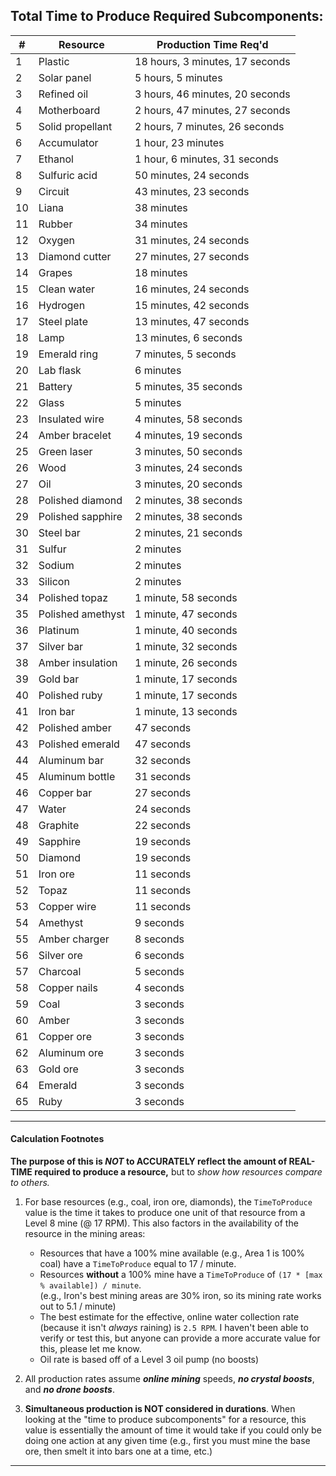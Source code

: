 ## Total Time to Produce Required Subcomponents:

| **#**  	| **Resource**   	| **Production Time Req'd** 	|
|----	|-------------------	|---------------------------------	|
| 1  	| Plastic           	| 18 hours, 3 minutes, 17 seconds 	|
| 2  	| Solar panel       	| 5 hours, 5 minutes              	|
| 3  	| Refined oil       	| 3 hours, 46 minutes, 20 seconds 	|
| 4  	| Motherboard       	| 2 hours, 47 minutes, 27 seconds 	|
| 5  	| Solid propellant  	| 2 hours, 7 minutes, 26 seconds  	|
| 6  	| Accumulator       	| 1 hour, 23 minutes              	|
| 7  	| Ethanol           	| 1 hour, 6 minutes, 31 seconds   	|
| 8  	| Sulfuric acid     	| 50 minutes, 24 seconds          	|
| 9  	| Circuit           	| 43 minutes, 23 seconds          	|
| 10 	| Liana             	| 38 minutes                      	|
| 11 	| Rubber            	| 34 minutes                      	|
| 12 	| Oxygen            	| 31 minutes, 24 seconds          	|
| 13 	| Diamond cutter    	| 27 minutes, 27 seconds          	|
| 14 	| Grapes            	| 18 minutes                      	|
| 15 	| Clean water       	| 16 minutes, 24 seconds          	|
| 16 	| Hydrogen          	| 15 minutes, 42 seconds          	|
| 17 	| Steel plate       	| 13 minutes, 47 seconds          	|
| 18 	| Lamp              	| 13 minutes, 6 seconds           	|
| 19 	| Emerald ring      	| 7 minutes, 5 seconds            	|
| 20 	| Lab flask         	| 6 minutes                       	|
| 21 	| Battery           	| 5 minutes, 35 seconds           	|
| 22 	| Glass             	| 5 minutes                       	|
| 23 	| Insulated wire    	| 4 minutes, 58 seconds           	|
| 24 	| Amber bracelet    	| 4 minutes, 19 seconds           	|
| 25 	| Green laser       	| 3 minutes, 50 seconds           	|
| 26 	| Wood              	| 3 minutes, 24 seconds           	|
| 27 	| Oil               	| 3 minutes, 20 seconds           	|
| 28 	| Polished diamond  	| 2 minutes, 38 seconds           	|
| 29 	| Polished sapphire 	| 2 minutes, 38 seconds           	|
| 30 	| Steel bar         	| 2 minutes, 21 seconds           	|
| 31 	| Sulfur            	| 2 minutes                       	|
| 32 	| Sodium            	| 2 minutes                       	|
| 33 	| Silicon           	| 2 minutes                       	|
| 34 	| Polished topaz    	| 1 minute, 58 seconds            	|
| 35 	| Polished amethyst 	| 1 minute, 47 seconds            	|
| 36 	| Platinum          	| 1 minute, 40 seconds            	|
| 37 	| Silver bar        	| 1 minute, 32 seconds            	|
| 38 	| Amber insulation  	| 1 minute, 26 seconds            	|
| 39 	| Gold bar          	| 1 minute, 17 seconds            	|
| 40 	| Polished ruby     	| 1 minute, 17 seconds            	|
| 41 	| Iron bar          	| 1 minute, 13 seconds            	|
| 42 	| Polished amber    	| 47 seconds                      	|
| 43 	| Polished emerald  	| 47 seconds                      	|
| 44 	| Aluminum bar      	| 32 seconds                      	|
| 45 	| Aluminum bottle   	| 31 seconds                      	|
| 46 	| Copper bar        	| 27 seconds                      	|
| 47 	| Water             	| 24 seconds                      	|
| 48 	| Graphite          	| 22 seconds                      	|
| 49 	| Sapphire          	| 19 seconds                      	|
| 50 	| Diamond           	| 19 seconds                      	|
| 51 	| Iron ore          	| 11 seconds                      	|
| 52 	| Topaz             	| 11 seconds                      	|
| 53 	| Copper wire       	| 11 seconds                      	|
| 54 	| Amethyst          	| 9 seconds                       	|
| 55 	| Amber charger     	| 8 seconds                       	|
| 56	| Silver ore            | 6 seconds                       	|
| 57	| Charcoal              | 5 seconds                       	|
| 58	| Copper nails          | 4 seconds                       	|
| 59	| Coal                  | 3 seconds                       	|
| 60	| Amber                 | 3 seconds                       	|
| 61	| Copper ore            | 3 seconds                       	|
| 62	| Aluminum ore          | 3 seconds                       	|
| 63	| Gold ore              | 3 seconds                       	|
| 64	| Emerald               | 3 seconds                       	|
| 65	| Ruby                  | 3 seconds                       	|

- - -

#### Calculation Footnotes

**The purpose of this is *NOT* to ACCURATELY reflect the amount of REAL-TIME required to produce a resource,** 
but to *show how resources compare to others.*

1. For base resources (e.g., coal, iron ore, diamonds), the `TimeToProduce` value is the time it takes to
  produce one unit of that resource from a Level 8 mine (@ 17 RPM). This also factors in the availability 
  of the resource in the mining areas:  
   * Resources that have a 100% mine available (e.g., Area 1 is 100% coal) have a `TimeToProduce` equal 
    to 17 / minute.  
   * Resources __without__ a 100% mine have a `TimeToProduce` of `(17 * [max % available]) / minute`.        
        (e.g., Iron's best mining areas are 30% iron, so its mining rate works out to 5.1 / minute)  
   * The best estimate for the effective, online water collection rate (because it isn't *always* raining) is
    `2.5 RPM`. I haven't been able to verify or test this, but anyone can provide a more accurate value for
    this, please let me know.
   * Oil rate is based off of a Level 3 oil pump (no boosts)  
 
2. All production rates assume ***online mining*** speeds, ***no crystal boosts***, and ***no drone boosts***.  

3. **Simultaneous production is NOT considered in durations**. When looking at the "time to produce subcomponents" for a
  resource, this value is essentially the amount of time it would take if you could only be doing one action
  at any given time (e.g., first you must mine the base ore, then smelt it into bars one at a time, etc.)

- - - 
